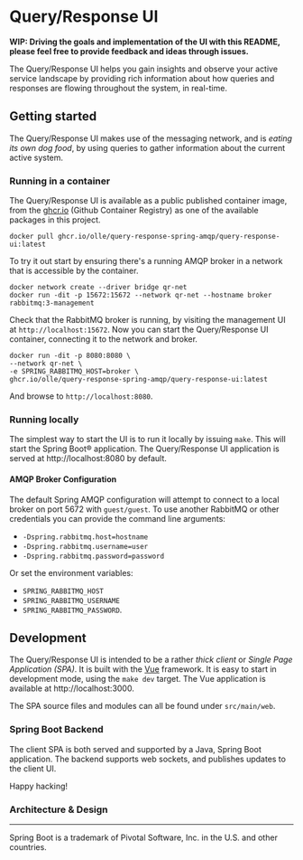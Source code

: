 # Query/Response UI

**WIP: Driving the goals and implementation of the UI with this README, please
feel free to provide feedback and ideas through issues.**

The Query/Response UI helps you gain insights and observe your active service
landscape by providing rich information about how queries and responses are
flowing throughout the system, in real-time.

## Getting started

The Query/Response UI makes use of the messaging network, and is _eating its
own dog food_, by using queries to gather information about the current active
system.

### Running in a container

The Query/Response UI is available as a public published container image, from
the [ghcr.io] (Github Container Registry) as one of the available packages in
this project.

```
docker pull ghcr.io/olle/query-response-spring-amqp/query-response-ui:latest
```

To try it out start by ensuring there's a running AMQP broker in a network that
is accessible by the container.

```
docker network create --driver bridge qr-net
docker run -dit -p 15672:15672 --network qr-net --hostname broker rabbitmq:3-management
```

Check that the RabbitMQ broker is running, by visiting the management UI at
`http://localhost:15672`. Now you can start the Query/Response UI container,
connecting it to the network and broker.

```
docker run -dit -p 8080:8080 \
--network qr-net \
-e SPRING_RABBITMQ_HOST=broker \
ghcr.io/olle/query-response-spring-amqp/query-response-ui:latest
```

And browse to `http://localhost:8080`.

  [ghcr.io]: https://github.com/users/olle/packages/container/package/query-response-spring-amqp%2Fquery-response-ui

### Running locally

The simplest way to start the UI is to run it locally by issuing `make`. This
will start the Spring Boot® application. The Query/Response UI application is
served at http://localhost:8080 by default.

#### AMQP Broker Configuration

The default Spring AMQP configuration will attempt to connect to a local
broker on port 5672 with `guest/guest`. To use another RabbitMQ or other
credentials you can provide the command line arguments:

- `-Dspring.rabbitmq.host=hostname`
- `-Dspring.rabbitmq.username=user`
- `-Dspring.rabbitmq.password=password`

Or set the environment variables:

- `SPRING_RABBITMQ_HOST`
- `SPRING_RABBITMQ_USERNAME`
- `SPRING_RABBITMQ_PASSWORD`.

## Development

The Query/Response UI is intended to be a rather _thick client_ or _Single Page
Application (SPA)_. It is built with the [Vue] framework. It is easy to start
in development mode, using the `make dev` target. The Vue application is
available at http://localhost:3000.

[vue]: https://vuejs.org

The SPA source files and modules can all be found under `src/main/web`.

### Spring Boot Backend

The client SPA is both served and supported by a Java, Spring Boot application.
The backend supports web sockets, and publishes updates to the client UI.

Happy hacking!

### Architecture & Design

---

Spring Boot is a trademark of Pivotal Software, Inc. in the U.S. and other
countries.
